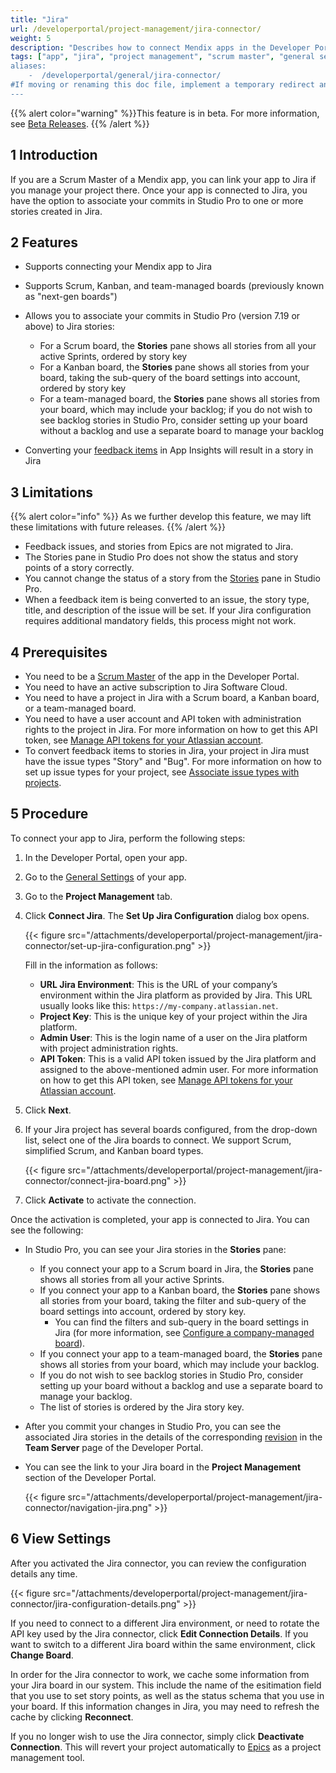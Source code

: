 ```yaml
---
title: "Jira"
url: /developerportal/project-management/jira-connector/
weight: 5
description: "Describes how to connect Mendix apps in the Developer Portal to Jira."
tags: ["app", "jira", "project management", "scrum master", "general settings", Developer Portal", "Scrum Master"]
aliases:
    -  /developerportal/general/jira-connector/
#If moving or renaming this doc file, implement a temporary redirect and let the respective team know they should update the URL in the product. See Mapping to Products for more details. 
---
```


{{% alert color="warning" %}}This feature is in beta. For more information, see [Beta Releases](/releasenotes/beta-features/). {{% /alert %}}

## 1 Introduction

If you are a Scrum Master of a Mendix app, you can link your app to Jira if you manage your project there. Once your app is connected to Jira, you have the option to associate your commits in Studio Pro to one or more stories created in Jira. 

## 2 Features

* Supports connecting your Mendix app to Jira
* Supports Scrum, Kanban, and team-managed boards (previously known as "next-gen boards")
* Allows you to associate your commits in Studio Pro (version 7.19 or above) to Jira stories:

    * For a Scrum board, the **Stories** pane shows all stories from all your active Sprints, ordered by story key
    * For a Kanban board, the **Stories** pane shows all stories from your board, taking the sub-query of the board settings into account, ordered by story key
    * For a team-managed board, the **Stories** pane shows all stories from your board, which may include your backlog; if you do not wish to see backlog stories in Studio Pro, consider setting up your board without a backlog and use a separate board to manage your backlog

* Converting your [feedback items](/developerportal/app-insights/feedback/) in App Insights will result in a story in Jira

## 3 Limitations

{{% alert color="info" %}}
As we further develop this feature, we may lift these limitations with future releases.
{{% /alert %}}

* Feedback issues, and stories from Epics are not migrated to Jira.
* The Stories pane in Studio Pro does not show the status and story points of a story correctly.
* You cannot change the status of a story from the [Stories](/refguide/stories-pane/) pane in Studio Pro.
* When a feedback item is being converted to an issue, the story type, title, and description of the issue will be set. If your Jira configuration requires additional mandatory fields, this process might not work.

## 4 Prerequisites

* You need to be a [Scrum Master](/developerportal/general/app-roles/#team-roles) of the app in the Developer Portal.
* You need to have an active subscription to Jira Software Cloud.
* You need to have a project in Jira with a Scrum board, a Kanban board, or a team-managed board.
* You need to have a user account and API token with administration rights to the project in Jira. For more information on how to get this API token, see [Manage API tokens for your Atlassian account](https://support.atlassian.com/atlassian-account/docs/manage-api-tokens-for-your-atlassian-account/).
* To convert feedback items to stories in Jira, your project in Jira must have the issue types "Story" and "Bug". For more information on how to set up issue types for your project, see [Associate issue types with projects](https://support.atlassian.com/jira-cloud-administration/docs/associate-issue-types-with-projects/).

## 5 Procedure

To connect your app to Jira, perform the following steps:

1. In the Developer Portal, open your app.

2. Go to the [General Settings](/developerportal/collaborate/general-settings/) of your app.

3. Go to the **Project Management** tab.

4. Click **Connect Jira**. The **Set Up Jira Configuration** dialog box opens.

    {{< figure src="/attachments/developerportal/project-management/jira-connector/set-up-jira-configuration.png"   >}}

    Fill in the information as follows:

    * **URL Jira Environment**: This is the URL of your company’s environment within the Jira platform as provided by Jira. This URL usually looks like this: `https://my-company.atlassian.net`.
    * **Project Key**: This is the unique key of your project within the Jira platform.
    * **Admin User**: This is the login name of a user on the Jira platform with project administration rights.
    * **API Token**: This is a valid API token issued by the Jira platform and assigned to the above-mentioned admin user. For more information on how to get this API token, see [Manage API tokens for your Atlassian account](https://support.atlassian.com/atlassian-account/docs/manage-api-tokens-for-your-atlassian-account/).

5. Click **Next**. 

6. If your Jira project has several boards configured, from the drop-down list, select one of the Jira boards to connect. We support Scrum, simplified Scrum, and Kanban board types.

    {{< figure src="/attachments/developerportal/project-management/jira-connector/connect-jira-board.png"   >}}

7. Click **Activate** to activate the connection. 

Once the activation is completed, your app is connected to Jira. You can see the following:

* In Studio Pro, you can see your Jira stories in the **Stories** pane:

    * If you connect your app to a Scrum board in Jira, the **Stories** pane shows all stories from all your active Sprints.
    * If you connect your app to a Kanban board, the **Stories** pane shows all stories from your board, taking the filter and sub-query of the board settings into account, ordered by story key.
        * You can find the filters and sub-query in the board settings in Jira (for more information, see [Configure a company-managed board](https://support.atlassian.com/jira-software-cloud/docs/configure-a-company-managed-board/)).
    * If you connect your app to a team-managed board, the **Stories** pane shows all stories from your board, which may include your backlog.
    * If you do not wish to see backlog stories in Studio Pro, consider setting up your board without a backlog and use a separate board to manage your backlog.
    * The list of stories is ordered by the Jira story key.

* After you commit your changes in Studio Pro, you can see the associated Jira stories in the details of the corresponding [revision](/developerportal/general/team-server/#revision-details) in the **Team Server** page of the Developer Portal.
* You can see the link to your Jira board in the **Project Management** section of the Developer Portal.

    {{< figure src="/attachments/developerportal/project-management/jira-connector/navigation-jira.png"   >}}

## 6 View Settings

After you activated the Jira connector, you can review the configuration details any time.

{{< figure src="/attachments/developerportal/project-management/jira-connector/jira-configuration-details.png" >}}

If you need to connect to a different Jira environment, or need to rotate the API key used by the Jira connector, click **Edit Connection Details**. If you want to switch to a different Jira board within the same environment, click **Change Board**.

In order for the Jira connector to work, we cache some information from your Jira board in our system. This include the name of the esitimation field that you use to set story points, as well as the status schema that you use in your board. If this information changes in Jira, you may need to refresh the cache by clicking **Reconnect**.

If you no longer wish to use the Jira connector, simply click **Deactivate Connection**. This will revert your project automatically to [Epics](/developerportal/project-management/epics/) as a project management tool.
